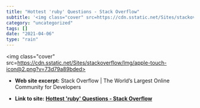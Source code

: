 ```yaml
---
title: "Hottest 'ruby' Questions - Stack Overflow"
subtitle: '<img class="cover" src=https://cdn.sstatic.net/Sites/stackoverflow/Img/apple-touch-icon@2.png?v=73d7...'
category: "uncategorized"
tags: []
date: "2021-04-06"
type: "rain"
---
```

<img class="cover" src=https://cdn.sstatic.net/Sites/stackoverflow/Img/apple-touch-icon@2.png?v=73d79a89bded>



* **Web site excerpt:** Stack Overflow | The World’s Largest Online Community for Developers

* **Link to site:** **[Hottest 'ruby' Questions - Stack Overflow](http://stackoverflow.com/questions/tagged/ruby)**